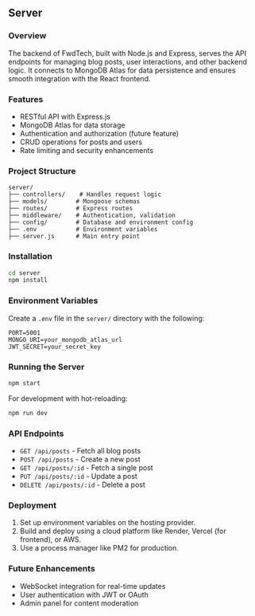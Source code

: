 ## Server

### Overview
The backend of FwdTech, built with Node.js and Express, serves the API endpoints for managing blog posts, user interactions, and other backend logic. It connects to MongoDB Atlas for data persistence and ensures smooth integration with the React frontend.

### Features
- RESTful API with Express.js
- MongoDB Atlas for data storage
- Authentication and authorization (future feature)
- CRUD operations for posts and users
- Rate limiting and security enhancements

### Project Structure
```plaintext
server/
├── controllers/    # Handles request logic
├── models/        # Mongoose schemas
├── routes/        # Express routes
├── middleware/    # Authentication, validation
├── config/        # Database and environment config
├── .env           # Environment variables
├── server.js      # Main entry point
```

### Installation
```bash
cd server
npm install
```

### Environment Variables
Create a `.env` file in the `server/` directory with the following:
```plaintext
PORT=5001
MONGO_URI=your_mongodb_atlas_url
JWT_SECRET=your_secret_key
```

### Running the Server
```bash
npm start
```

For development with hot-reloading:
```bash
npm run dev
```

### API Endpoints
- `GET /api/posts` - Fetch all blog posts
- `POST /api/posts` - Create a new post
- `GET /api/posts/:id` - Fetch a single post
- `PUT /api/posts/:id` - Update a post
- `DELETE /api/posts/:id` - Delete a post

### Deployment
1. Set up environment variables on the hosting provider.
2. Build and deploy using a cloud platform like Render, Vercel (for frontend), or AWS.
3. Use a process manager like PM2 for production.

### Future Enhancements
- WebSocket integration for real-time updates
- User authentication with JWT or OAuth
- Admin panel for content moderation